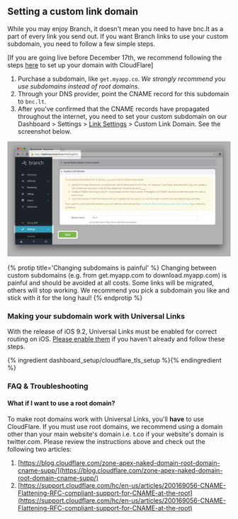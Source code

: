 
## Setting a custom link domain

While you may enjoy Branch, it doesn't mean you need to have bnc.lt as a part of every link you send out. If you want Branch links to use your custom subdomain, you need to follow a few simple steps.

[If you are going live before December 17th, we recommend following the steps [here](/recipes/dashboard_pro_tips/#advanced-support-ssltls-with-your-domain-for-universal-links) to set up your domain with CloudFlare]

1. Purchase a subdomain, like `get.myapp.co`. _We strongly recommend you use subdomains instead of root domains_. 
2. Through your DNS provider, point the CNAME record for this subdomain to `bnc.lt`.
3. After you've confirmed that the CNAME records have propagated throughout the internet, you need to set your custom subdomain on our Dashboard > Settings > [Link Settings](https://dashboard.branch.io/#/settings/link) > Custom Link Domain. See the screenshot below.

![always open app](/img/ingredients/dashboard_setup/custom_link_domain3.png)

{% protip title='Changing subdomains is painful' %}
Changing between custom subdomains (e.g. from get.myapp.com to download.myapp.com) is painful and should be avoided at all costs. Some links will be migrated, others will stop working. We recommend you pick a subdomain you like and stick with it for the long haul!
{% endprotip %}

### Making your subdomain work with Universal Links
With the release of iOS 9.2, Universal Links must be enabled for correct routing on iOS. [Please enable them](/recipes/branch_universal_links/ios/) if you haven't already and follow these steps.

{% ingredient dashboard_setup/cloudflare_tls_setup %}{% endingredient %}

### FAQ & Troubleshooting

#### What if I want to use a root domain?

To make root domains work with Universal Links, you'll **have** to use CloudFlare. If you must use root domains, we recommend using a domain other than your main website's domain i.e. t.co if your website's domain is twitter.com. Please review the instructions above and check out the following two articles:

1. [https://blog.cloudflare.com/zone-apex-naked-domain-root-domain-cname-supp/](https://blog.cloudflare.com/zone-apex-naked-domain-root-domain-cname-supp/)
2. [https://support.cloudflare.com/hc/en-us/articles/200169056-CNAME-Flattening-RFC-compliant-support-for-CNAME-at-the-root](https://support.cloudflare.com/hc/en-us/articles/200169056-CNAME-Flattening-RFC-compliant-support-for-CNAME-at-the-root)


